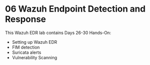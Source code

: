 # 06 Wazuh Endpoint Detection and Response
This Wazuh EDR lab contains Days 26-30 Hands-On:
- Setting up Wazuh EDR
- FIM detection
- Suricata alerts
- Vulnerability Scanning